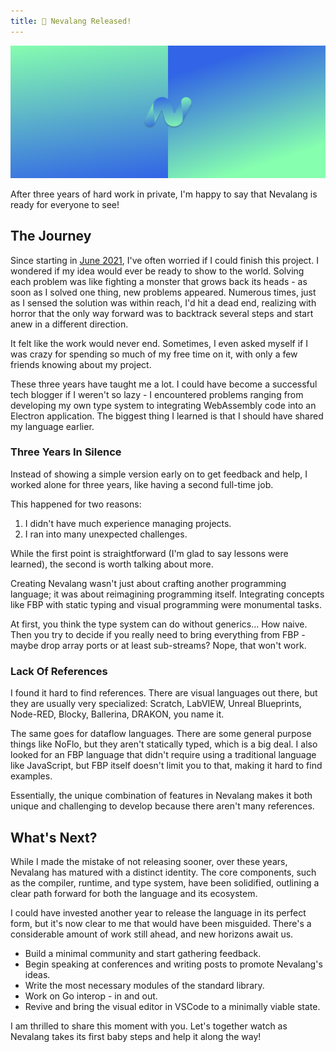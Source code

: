 ```yaml
---
title: 🎉 Nevalang Released!
---
```


![Neva gradient logo](gradient.svg)

After three years of hard work in private, I'm happy to say that Nevalang is ready for everyone to see!

## The Journey

Since starting in [June 2021](https://github.com/nevalang/neva/commit/9c7c7b7c28caa6b632e674afb0a517ced875689), I've often worried if I could finish this project. I wondered if my idea would ever be ready to show to the world. Solving each problem was like fighting a monster that grows back its heads - as soon as I solved one thing, new problems appeared. Numerous times, just as I sensed the solution was within reach, I'd hit a dead end, realizing with horror that the only way forward was to backtrack several steps and start anew in a different direction.

It felt like the work would never end. Sometimes, I even asked myself if I was crazy for spending so much of my free time on it, with only a few friends knowing about my project.

These three years have taught me a lot. I could have become a successful tech blogger if I weren't so lazy - I encountered problems ranging from developing my own type system to integrating WebAssembly code into an Electron application. The biggest thing I learned is that I should have shared my language earlier.

### Three Years In Silence

Instead of showing a simple version early on to get feedback and help, I worked alone for three years, like having a second full-time job.

This happened for two reasons:

1. I didn't have much experience managing projects.
2. I ran into many unexpected challenges.

While the first point is straightforward (I'm glad to say lessons were learned), the second is worth talking about more.

Creating Nevalang wasn't just about crafting another programming language; it was about reimagining programming itself. Integrating concepts like FBP with static typing and visual programming were monumental tasks.

At first, you think the type system can do without generics... How naive. Then you try to decide if you really need to bring everything from FBP - maybe drop array ports or at least sub-streams? Nope, that won't work.

### Lack Of References

I found it hard to find references. There are visual languages out there, but they are usually very specialized: Scratch, LabVIEW, Unreal Blueprints, Node-RED, Blocky, Ballerina, DRAKON, you name it.

The same goes for dataflow languages. There are some general purpose things like NoFlo, but they aren't statically typed, which is a big deal. I also looked for an FBP language that didn't require using a traditional language like JavaScript, but FBP itself doesn't limit you to that, making it hard to find examples.

Essentially, the unique combination of features in Nevalang makes it both unique and challenging to develop because there aren't many references.

## What's Next?

While I made the mistake of not releasing sooner, over these years, Nevalang has matured with a distinct identity. The core components, such as the compiler, runtime, and type system, have been solidified, outlining a clear path forward for both the language and its ecosystem.

I could have invested another year to release the language in its perfect form, but it's now clear to me that would have been misguided. There's a considerable amount of work still ahead, and new horizons await us.

- Build a minimal community and start gathering feedback.
- Begin speaking at conferences and writing posts to promote Nevalang's ideas.
- Write the most necessary modules of the standard library.
- Work on Go interop - in and out.
- Revive and bring the visual editor in VSCode to a minimally viable state.

I am thrilled to share this moment with you. Let's together watch as Nevalang takes its first baby steps and help it along the way!
